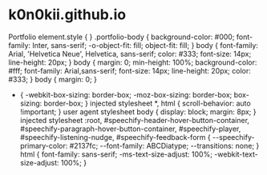 # k0n0kii.github.io
Portfolio
element.style {
}
.portfolio-body {
    background-color: #000;
    font-family: Inter, sans-serif;
    -o-object-fit: fill;
    object-fit: fill;
}
body {
    font-family: Arial, 'Helvetica Neue', Helvetica, sans-serif;
    color: #333;
    font-size: 14px;
    line-height: 20px;
}
body {
    margin: 0;
    min-height: 100%;
    background-color: #fff;
    font-family: Arial,sans-serif;
    font-size: 14px;
    line-height: 20px;
    color: #333;
}
body {
    margin: 0;
}
* {
    -webkit-box-sizing: border-box;
    -moz-box-sizing: border-box;
    box-sizing: border-box;
}
injected stylesheet
*, html {
    scroll-behavior: auto !important;
}
user agent stylesheet
body {
    display: block;
    margin: 8px;
}
injected stylesheet
:root, #speechify-header-hover-button-container, #speechify-paragraph-hover-button-container, #speechify-player, #speechify-listening-nudge, #speechify-feedback-form {
    --speechify-primary-color: #2137fc;
    --font-family: ABCDiatype;
    --transitions: none;
}
html {
    font-family: sans-serif;
    -ms-text-size-adjust: 100%;
    -webkit-text-size-adjust: 100%;
}
